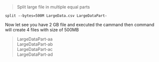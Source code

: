 > Split large file in multiple equal parts

```
split --bytes=500M LargeData.csv LargeDataPart-
```
Now let see you have 2 GB file and executed the cammand then command will create 4 files with size of 500MB
> LargeDataPart-aa <br/> LargeDataPart-ab <br/>  LargeDataPart-ac <br/> LargeDataPart-ad
